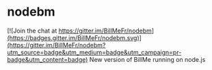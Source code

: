 # nodebm

[![Join the chat at https://gitter.im/BillMeFr/nodebm](https://badges.gitter.im/BillMeFr/nodebm.svg)](https://gitter.im/BillMeFr/nodebm?utm_source=badge&utm_medium=badge&utm_campaign=pr-badge&utm_content=badge)
New version of BillMe running on node.js
